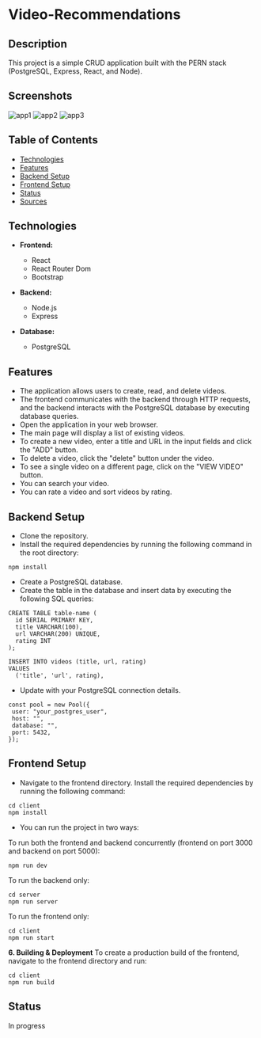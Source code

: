 # Video-Recommendations



## Description

This project is a simple CRUD application built with the PERN stack (PostgreSQL, Express, React, and Node).

## Screenshots
![app1](https://github.com/AlexJora/Video-Recommendations/assets/102957717/9c1e662e-7514-40c9-85bd-040333fd758f)
![app2](https://github.com/AlexJora/Video-Recommendations/assets/102957717/640667fe-b9ff-4de0-9743-dde0a2b08fd5)
![app3](https://github.com/AlexJora/Video-Recommendations/assets/102957717/090b132c-f582-44a4-86fe-10ae0d5629a6)



## Table of Contents

- [Technologies](#technologies)
- [Features](#features)
- [Backend Setup](#backend)
- [Frontend Setup](#frontend)
- [Status](#status)
- [Sources](#sources)

## Technologies

- **Frontend:**
  - React
  - React Router Dom
  - Bootstrap

- **Backend:**
  - Node.js
  - Express

- **Database:**
  - PostgreSQL
    
## Features
- The application allows users to create, read, and delete videos.
- The frontend communicates with the backend through HTTP requests, and the backend interacts with the PostgreSQL database by executing database queries.
- Open the application in your web browser.
- The main page will display a list of existing videos.
- To create a new video, enter a title and URL in the input fields and click the "ADD" button.
- To delete a video, click the "delete" button under the video.
- To see a single video on a different page, click on the "VIEW VIDEO" button.
- You can search your video.
- You can rate a video and sort videos by rating.
## Backend Setup
- Clone the repository.
- Install the required dependencies by running the following command in the root directory:
 ```dotenv
npm install
```
- Create a PostgreSQL database.
- Create the table in the database and insert data by executing the following SQL queries:
```dotenv
CREATE TABLE table-name (
  id SERIAL PRIMARY KEY,
  title VARCHAR(100),
  url VARCHAR(200) UNIQUE,
  rating INT
);

INSERT INTO videos (title, url, rating)
VALUES
  ('title', 'url', rating),
```
- Update with your PostgreSQL connection details.
 ```dotenv
const pool = new Pool({
  user: "your_postgres_user",
  host: "",
  database: "",
  port: 5432,
});

```
## Frontend Setup
- Navigate to the frontend directory. Install the required dependencies by running the following command:
```dotenv
cd client
npm install
```

- You can run the project in two ways:

To run both the frontend and backend concurrently (frontend on port 3000 and backend on port 5000):
```dotenv
npm run dev
```
To run the backend only:
```dotenv
cd server
npm run server
```
To run the frontend only:
```dotenv
cd client
npm run start
```
**6. Building & Deployment**
To create a production build of the frontend, navigate to the frontend directory and run:
```dotenv
cd client
npm run build
```
## Status  
In progress
